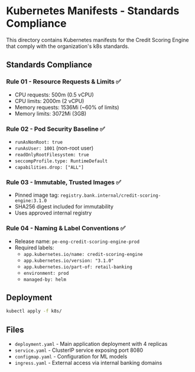 # Kubernetes Manifests - Standards Compliance

This directory contains Kubernetes manifests for the Credit Scoring Engine that comply with the organization's k8s standards.

## Standards Compliance

### Rule 01 - Resource Requests & Limits ✅
- CPU requests: 500m (0.5 vCPU)
- CPU limits: 2000m (2 vCPU) 
- Memory requests: 1536Mi (~60% of limits)
- Memory limits: 3072Mi (3GB)

### Rule 02 - Pod Security Baseline ✅
- `runAsNonRoot: true`
- `runAsUser: 1001` (non-root user)
- `readOnlyRootFilesystem: true`
- `seccompProfile.type: RuntimeDefault`
- `capabilities.drop: ["ALL"]`

### Rule 03 - Immutable, Trusted Images ✅
- Pinned image tag: `registry.bank.internal/credit-scoring-engine:3.1.0`
- SHA256 digest included for immutability
- Uses approved internal registry

### Rule 04 - Naming & Label Conventions ✅
- Release name: `pe-eng-credit-scoring-engine-prod`
- Required labels:
  - `app.kubernetes.io/name: credit-scoring-engine`
  - `app.kubernetes.io/version: "3.1.0"`
  - `app.kubernetes.io/part-of: retail-banking`
  - `environment: prod`
  - `managed-by: helm`

## Deployment

```bash
kubectl apply -f k8s/
```

## Files

- `deployment.yaml` - Main application deployment with 4 replicas
- `service.yaml` - ClusterIP service exposing port 8080
- `configmap.yaml` - Configuration for ML models
- `ingress.yaml` - External access via internal banking domains
